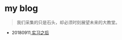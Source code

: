 # my blog

>我们采集的只是石头，却必须时刻展望未来的大教堂。

* 20180911,[实习之后](./2018/20180911_after_my_practice_in_tencent.md)
